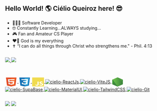 ## Hello World! 🌎 Ciélio Queiroz here! 😎

- 👨🏽‍💻 Software Developer
- 🤓 Constantly Learning...ALWAYS studying...
- 🎮 Fan and Amateur CS Player
- ❤️‍🔥 God is my everything
- ✝️ “I can do all things through Christ who strengthens me." - Phil. 4:13

##

 <div>
  <a href="https://github.com/cielioqueiroz">
  <img height="180em" src="https://github-readme-stats.vercel.app/api?username=cielioqueiroz&show_icons=true&theme=dark&include_all_commits=true&count_private=true"/>
  <img height="180em" src="https://github-readme-stats.vercel.app/api/top-langs/?username=cielioqueiroz&layout=compact&langs_count=7&theme=dark"/>
</div>

##

<div style="display: inline_block"><br>
  <img align="center" alt="cielio-HTML" height="30" width="40" src="https://raw.githubusercontent.com/devicons/devicon/master/icons/html5/html5-original.svg">
  <img align="center" alt="cielio-CSS" height="30" width="40" src="https://raw.githubusercontent.com/devicons/devicon/master/icons/css3/css3-original.svg">
  <img align="center" alt="cielio-Js" height="30" width="40" src="https://raw.githubusercontent.com/devicons/devicon/master/icons/javascript/javascript-plain.svg">
  <img align="center" alt="cielio-ReactJs" height="30" width="40" src="https://icongr.am/devicon/react-original.svg?size=128&color=currentColor">
  <img align="center" alt="cielio-ViteJS" height="30" width="40" src="https://cdn.jsdelivr.net/gh/devicons/devicon@latest/icons/vitejs/vitejs-original.svg" />
  <img align="center" alt="Ts" height="30" width="40" src="https://raw.githubusercontent.com/devicons/devicon/master/icons/nodejs/nodejs-original.svg">
  <img align="center" alt="cielio-SupaBase" height="30" width="40" src="https://cdn.jsdelivr.net/gh/devicons/devicon@latest/icons/supabase/supabase-original.svg" />
  <img align="center" alt="cielio-MaterialUI" height="30" width="40" src="https://cdn.jsdelivr.net/gh/devicons/devicon@latest/icons/materialui/materialui-original.svg" />
  <img align="center" alt="cielio-TailwindCSS" height="30" width="40" src="https://cdn.jsdelivr.net/gh/devicons/devicon@latest/icons/tailwindcss/tailwindcss-original.svg" />
  <img align="center" alt="cielio-Git" height="30" width="40" src="https://icongr.am/devicon/git-original.svg?size=128&color=currentColor">
 </div>

##

<div>
  <a href="https://www.instagram.com/cielio.queiroz/" target="_blank"><img src="https://img.shields.io/badge/-Instagram-%23E4405F?style=for-the-badge&logo=instagram&logoColor=white"   target="_blank"></a>
  <a href="https://www.linkedin.com/in/jaci%C3%A9lio-queiroz-a39536218/" target="_blank"><img src="https://img.shields.io/badge/-LinkedIn-%230077B5?style=for-the-badge&logo=linkedin&logoColor=white" target="_blank"></a>
</div>



<!--
**cielioqueiroz/cielioqueiroz** is a ✨ _special_ ✨ repository because its `README.md` (this file) appears on your GitHub profile.

Here are some ideas to get you started:

- 🔭 I’m currently working on ...
- 🌱 I’m currently learning ...
- 👯 I’m looking to collaborate on ...
- 🤔 I’m looking for help with ...
- 💬 Ask me about ...
- 📫 How to reach me: ...
- 😄 Pronouns: ...
- ⚡ Fun fact: ...
-->
